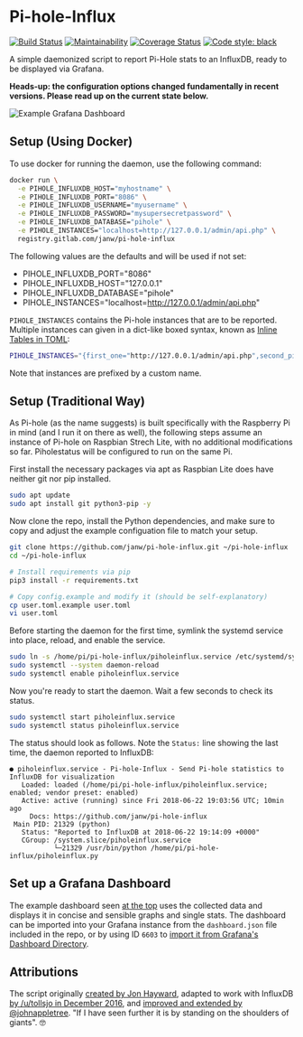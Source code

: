 # Pi-hole-Influx

[![Build Status](https://travis-ci.org/janw/pi-hole-influx.svg?branch=master)](https://travis-ci.org/janw/pi-hole-influx)
[![Maintainability](https://api.codeclimate.com/v1/badges/cfe71020e6505ca65cfc/maintainability)](https://codeclimate.com/github/janw/pi-hole-influx/maintainability)
[![Coverage Status](https://coveralls.io/repos/github/janw/pi-hole-influx/badge.svg?branch=master)](https://coveralls.io/github/janw/pi-hole-influx?branch=master)
[![Code style: black](https://img.shields.io/badge/code%20style-black-000000.svg)](https://github.com/ambv/black)

A simple daemonized script to report Pi-Hole stats to an InfluxDB, ready to be displayed via Grafana.

**Heads-up: the configuration options changed fundamentally in recent versions. Please read up on the current state below.**

![Example Grafana Dashboard](.readme-assets/dashboard.png)

## Setup (Using Docker)

To use docker for running the daemon, use the following command:

```bash
docker run \
  -e PIHOLE_INFLUXDB_HOST="myhostname" \
  -e PIHOLE_INFLUXDB_PORT="8086" \
  -e PIHOLE_INFLUXDB_USERNAME="myusername" \
  -e PIHOLE_INFLUXDB_PASSWORD="mysupersecretpassword" \
  -e PIHOLE_INFLUXDB_DATABASE="pihole" \
  -e PIHOLE_INSTANCES="localhost=http://127.0.0.1/admin/api.php" \
  registry.gitlab.com/janw/pi-hole-influx
```

The following values are the defaults and will be used if not set:

* PIHOLE_INFLUXDB_PORT="8086"
* PIHOLE_INFLUXDB_HOST="127.0.0.1"
* PIHOLE_INFLUXDB_DATABASE="pihole"
* PIHOLE_INSTANCES="localhost=http://127.0.0.1/admin/api.php"

`PIHOLE_INSTANCES` contains the Pi-hole instances that are to be reported. Multiple instances can given in a dict-like boxed syntax, known as [Inline Tables in TOML](https://github.com/toml-lang/toml#inline-table):

```bash
PIHOLE_INSTANCES="{first_one="http://127.0.0.1/admin/api.php",second_pihole="http://192.168.42.79/admin/api.php"[,…]}"
```

Note that instances are prefixed by a custom name.


## Setup (Traditional Way)

As Pi-hole (as the name suggests) is built specifically with the Raspberry Pi in mind (and I run it on there as well), the following steps assume an instance of Pi-hole on Raspbian Strech Lite, with no additional modifications so far. Piholestatus will be configured to run on the same Pi.

First install the necessary packages via apt as Raspbian Lite does have neither git nor pip installed.

```bash
sudo apt update
sudo apt install git python3-pip -y
```

Now clone the repo, install the Python dependencies, and make sure to copy and adjust the example configuation file to match your setup.

```bash
git clone https://github.com/janw/pi-hole-influx.git ~/pi-hole-influx
cd ~/pi-hole-influx

# Install requirements via pip
pip3 install -r requirements.txt

# Copy config.example and modify it (should be self-explanatory)
cp user.toml.example user.toml
vi user.toml
```

Before starting the daemon for the first time, symlink the systemd service into place, reload, and enable the service.

```bash
sudo ln -s /home/pi/pi-hole-influx/piholeinflux.service /etc/systemd/system/
sudo systemctl --system daemon-reload
sudo systemctl enable piholeinflux.service
```

Now you're ready to start the daemon. Wait a few seconds to check its status.

```bash
sudo systemctl start piholeinflux.service
sudo systemctl status piholeinflux.service
```

The status should look as follows. Note the `Status:` line showing the last time, the daemon reported to InfluxDB:

```text
● piholeinflux.service - Pi-hole-Influx - Send Pi-hole statistics to InfluxDB for visualization
   Loaded: loaded (/home/pi/pi-hole-influx/piholeinflux.service; enabled; vendor preset: enabled)
   Active: active (running) since Fri 2018-06-22 19:03:56 UTC; 10min ago
     Docs: https://github.com/janw/pi-hole-influx
 Main PID: 21329 (python)
   Status: "Reported to InfluxDB at 2018-06-22 19:14:09 +0000"
   CGroup: /system.slice/piholeinflux.service
           └─21329 /usr/bin/python /home/pi/pi-hole-influx/piholeinflux.py
```

## Set up a Grafana Dashboard

The example dashboard seen [at the top](#pi-hole-influx) uses the collected data and displays it in concise and sensible graphs and single stats. The dashboard can be imported into your Grafana instance from the `dashboard.json` file included in the repo, or by using ID `6603` to [import it from Grafana's Dashboard Directory](https://grafana.com/dashboards/6603).

## Attributions

The script originally [created by Jon Hayward](https://fattylewis.com/Graphing-pi-hole-stats/), adapted to work with InfluxDB [by /u/tollsjo in December 2016](https://github.com/sco01/piholestatus), and [improved and extended by @johnappletree](https://github.com/johnappletree/piholestatus). "If I have seen further it is by standing on the shoulders of giants". 🤓
